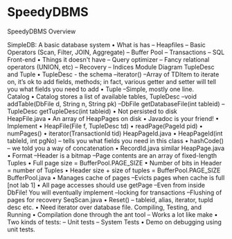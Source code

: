 SpeedyDBMS
==========
SpeedyDBMS Overview 

SimpleDB: A basic database system • What is has – Heapfiles – Basic Operators (Scan, Filter, JOIN, Aggregate)  – Buffer Pool – Transactions – SQL Front-end • Things it doesn't have – Query optimizer – Fancy relational operators (UNION, etc)  – Recovery – Indices 
Module Diagram 
TupleDesc and Tuple • TupleDesc - the schema –iterator() –Array of TDItem to iterate on, it’s ok to add fields, methods; in fact, various getter and setter will tell you what fields you need to add • Tuple –Simple, mostly one line.     
Catalog 
• Catalog stores a list of available tables, TupleDesc –void addTable(DbFile d, String n, String pk)  –DbFile getDatabaseFile(int tableid)  –TupleDesc getTupleDesc(int tableid)  • Not persisted to disk  
HeapFile.java • An array of HeapPages on disk • Javadoc is your friend! • Implement • HeapFile(File f, TupleDesc td) • readPage(PageId pid) • numPages() • iterator(TransactionId tid) 
HeapPageId.java • HeapPageId(int tableId, int pgNo) – tells you what fields you need in this class • hashCode() – we told you a way of concatenation • RecordId.java similar 
HeapPage.java 
• Format –Header is a bitmap –Page contents are an array of fixed-length Tuples • Full page size =  BufferPool.PAGE_SIZE • Number of bits in Header = number of Tuples • Header size + size of tuples = BufferPool.PAGE_SIZE 
BufferPool.java • Manages cache of pages –Evicts pages when cache is full [not lab 1] • All page accesses should use getPage –Even from inside DbFile! You will eventually implement  –locking for transactions –Flushing of pages for recovery 
SeqScan.java • Reset() – tableid, alias, iterator, tupld desc etc. • Need iterator over database file. 
Compiling, Testing, and Running • Compilation done through the ant tool – Works a lot like make • Two kinds of tests: – Unit tests – System Tests • Demo on debugging using unit tests.  
